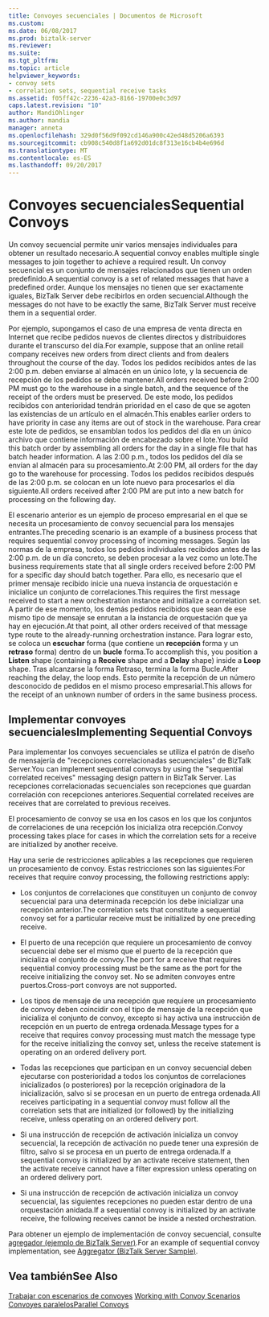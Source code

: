 ```yaml
---
title: Convoyes secuenciales | Documentos de Microsoft
ms.custom: 
ms.date: 06/08/2017
ms.prod: biztalk-server
ms.reviewer: 
ms.suite: 
ms.tgt_pltfrm: 
ms.topic: article
helpviewer_keywords:
- convoy sets
- correlation sets, sequential receive tasks
ms.assetid: f05ff42c-2236-42a3-8166-19700e0c3d97
caps.latest.revision: "10"
author: MandiOhlinger
ms.author: mandia
manager: anneta
ms.openlocfilehash: 329d0f56d9f092cd146a900c42ed48d5206a6393
ms.sourcegitcommit: cb908c540d8f1a692d01dc8f313e16cb4b4e696d
ms.translationtype: MT
ms.contentlocale: es-ES
ms.lasthandoff: 09/20/2017
---
```

# <a name="sequential-convoys"></a><span data-ttu-id="b3d60-102">Convoyes secuenciales</span><span class="sxs-lookup"><span data-stu-id="b3d60-102">Sequential Convoys</span></span>
<span data-ttu-id="b3d60-103">Un convoy secuencial permite unir varios mensajes individuales para obtener un resultado necesario.</span><span class="sxs-lookup"><span data-stu-id="b3d60-103">A sequential convoy enables multiple single messages to join together to achieve a required result.</span></span> <span data-ttu-id="b3d60-104">Un convoy secuencial es un conjunto de mensajes relacionados que tienen un orden predefinido.</span><span class="sxs-lookup"><span data-stu-id="b3d60-104">A sequential convoy is a set of related messages that have a predefined order.</span></span> <span data-ttu-id="b3d60-105">Aunque los mensajes no tienen que ser exactamente iguales, BizTalk Server debe recibirlos en orden secuencial.</span><span class="sxs-lookup"><span data-stu-id="b3d60-105">Although the messages do not have to be exactly the same, BizTalk Server must receive them in a sequential order.</span></span>  
  
 <span data-ttu-id="b3d60-106">Por ejemplo, supongamos el caso de una empresa de venta directa en Internet que recibe pedidos nuevos de clientes directos y distribuidores durante el transcurso del día.</span><span class="sxs-lookup"><span data-stu-id="b3d60-106">For example, suppose that an online retail company receives new orders from direct clients and from dealers throughout the course of the day.</span></span> <span data-ttu-id="b3d60-107">Todos los pedidos recibidos antes de las 2:00 p.m. deben enviarse al almacén en un único lote, y la secuencia de recepción de los pedidos se debe mantener.</span><span class="sxs-lookup"><span data-stu-id="b3d60-107">All orders received before 2:00 PM must go to the warehouse in a single batch, and the sequence of the receipt of the orders must be preserved.</span></span> <span data-ttu-id="b3d60-108">De este modo, los pedidos recibidos con anterioridad tendrán prioridad en el caso de que se agoten las existencias de un artículo en el almacén.</span><span class="sxs-lookup"><span data-stu-id="b3d60-108">This enables earlier orders to have priority in case any items are out of stock in the warehouse.</span></span> <span data-ttu-id="b3d60-109">Para crear este lote de pedidos, se ensamblan todos los pedidos del día en un único archivo que contiene información de encabezado sobre el lote.</span><span class="sxs-lookup"><span data-stu-id="b3d60-109">You build this batch order by assembling all orders for the day in a single file that has batch header information.</span></span> <span data-ttu-id="b3d60-110">A las 2:00 p.m., todos los pedidos del día se envían al almacén para su procesamiento.</span><span class="sxs-lookup"><span data-stu-id="b3d60-110">At 2:00 PM, all orders for the day go to the warehouse for processing.</span></span> <span data-ttu-id="b3d60-111">Todos los pedidos recibidos después de las 2:00 p.m. se colocan en un lote nuevo para procesarlos el día siguiente.</span><span class="sxs-lookup"><span data-stu-id="b3d60-111">All orders received after 2:00 PM are put into a new batch for processing on the following day.</span></span>  
  
 <span data-ttu-id="b3d60-112">El escenario anterior es un ejemplo de proceso empresarial en el que se necesita un procesamiento de convoy secuencial para los mensajes entrantes.</span><span class="sxs-lookup"><span data-stu-id="b3d60-112">The preceding scenario is an example of a business process that requires sequential convoy processing of incoming messages.</span></span> <span data-ttu-id="b3d60-113">Según las normas de la empresa, todos los pedidos individuales recibidos antes de las 2:00 p.m. de un día concreto, se deben procesar a la vez como un lote.</span><span class="sxs-lookup"><span data-stu-id="b3d60-113">The business requirements state that all single orders received before 2:00 PM for a specific day should batch together.</span></span> <span data-ttu-id="b3d60-114">Para ello, es necesario que el primer mensaje recibido inicie una nueva instancia de orquestación e inicialice un conjunto de correlaciones.</span><span class="sxs-lookup"><span data-stu-id="b3d60-114">This requires the first message received to start a new orchestration instance and initialize a correlation set.</span></span> <span data-ttu-id="b3d60-115">A partir de ese momento, los demás pedidos recibidos que sean de ese mismo tipo de mensaje se enrutan a la instancia de orquestación que ya hay en ejecución.</span><span class="sxs-lookup"><span data-stu-id="b3d60-115">At that point, all other orders received of that message type route to the already-running orchestration instance.</span></span> <span data-ttu-id="b3d60-116">Para lograr esto, se coloca un **escuchar** forma (que contiene un **recepción** forma y un **retraso** forma) dentro de un **bucle** forma.</span><span class="sxs-lookup"><span data-stu-id="b3d60-116">To accomplish this, you position a **Listen** shape (containing a **Receive** shape and a **Delay** shape) inside a **Loop** shape.</span></span> <span data-ttu-id="b3d60-117">Tras alcanzarse la forma Retraso, termina la forma Bucle.</span><span class="sxs-lookup"><span data-stu-id="b3d60-117">After reaching the delay, the loop ends.</span></span> <span data-ttu-id="b3d60-118">Esto permite la recepción de un número desconocido de pedidos en el mismo proceso empresarial.</span><span class="sxs-lookup"><span data-stu-id="b3d60-118">This allows for the receipt of an unknown number of orders in the same business process.</span></span>  
  
## <a name="implementing-sequential-convoys"></a><span data-ttu-id="b3d60-119">Implementar convoyes secuenciales</span><span class="sxs-lookup"><span data-stu-id="b3d60-119">Implementing Sequential Convoys</span></span>  
 <span data-ttu-id="b3d60-120">Para implementar los convoyes secuenciales se utiliza el patrón de diseño de mensajería de "recepciones correlacionadas secuenciales" de BizTalk Server.</span><span class="sxs-lookup"><span data-stu-id="b3d60-120">You can implement sequential convoys by using the "sequential correlated receives" messaging design pattern in BizTalk Server.</span></span> <span data-ttu-id="b3d60-121">Las recepciones correlacionadas secuenciales son recepciones que guardan correlación con recepciones anteriores.</span><span class="sxs-lookup"><span data-stu-id="b3d60-121">Sequential correlated receives are receives that are correlated to previous receives.</span></span>  
  
 <span data-ttu-id="b3d60-122">El procesamiento de convoy se usa en los casos en los que los conjuntos de correlaciones de una recepción los inicializa otra recepción.</span><span class="sxs-lookup"><span data-stu-id="b3d60-122">Convoy processing takes place for cases in which the correlation sets for a receive are initialized by another receive.</span></span>  
  
 <span data-ttu-id="b3d60-123">Hay una serie de restricciones aplicables a las recepciones que requieren un procesamiento de convoy. Estas restricciones son las siguientes:</span><span class="sxs-lookup"><span data-stu-id="b3d60-123">For receives that require convoy processing, the following restrictions apply:</span></span>  
  
-   <span data-ttu-id="b3d60-124">Los conjuntos de correlaciones que constituyen un conjunto de convoy secuencial para una determinada recepción los debe inicializar una recepción anterior.</span><span class="sxs-lookup"><span data-stu-id="b3d60-124">The correlation sets that constitute a sequential convoy set for a particular receive must be initialized by one preceding receive.</span></span>  
  
-   <span data-ttu-id="b3d60-125">El puerto de una recepción que requiere un procesamiento de convoy secuencial debe ser el mismo que el puerto de la recepción que inicializa el conjunto de convoy.</span><span class="sxs-lookup"><span data-stu-id="b3d60-125">The port for a receive that requires sequential convoy processing must be the same as the port for the receive initializing the convoy set.</span></span> <span data-ttu-id="b3d60-126">No se admiten convoyes entre puertos.</span><span class="sxs-lookup"><span data-stu-id="b3d60-126">Cross-port convoys are not supported.</span></span>  
  
-   <span data-ttu-id="b3d60-127">Los tipos de mensaje de una recepción que requiere un procesamiento de convoy deben coincidir con el tipo de mensaje de la recepción que inicializa el conjunto de convoy, excepto si hay activa una instrucción de recepción en un puerto de entrega ordenada.</span><span class="sxs-lookup"><span data-stu-id="b3d60-127">Message types for a receive that requires convoy processing must match the message type for the receive initializing the convoy set, unless the receive statement is operating on an ordered delivery port.</span></span>  
  
-   <span data-ttu-id="b3d60-128">Todas las recepciones que participan en un convoy secuencial deben ejecutarse con posterioridad a todos los conjuntos de correlaciones inicializados (o posteriores) por la recepción originadora de la inicialización, salvo si se procesan en un puerto de entrega ordenada.</span><span class="sxs-lookup"><span data-stu-id="b3d60-128">All receives participating in a sequential convoy must follow all the correlation sets that are initialized (or followed) by the initializing receive, unless operating on an ordered delivery port.</span></span>  
  
-   <span data-ttu-id="b3d60-129">Si una instrucción de recepción de activación inicializa un convoy secuencial, la recepción de activación no puede tener una expresión de filtro, salvo si se procesa en un puerto de entrega ordenada.</span><span class="sxs-lookup"><span data-stu-id="b3d60-129">If a sequential convoy is initialized by an activate receive statement, then the activate receive cannot have a filter expression unless operating on an ordered delivery port.</span></span>  
  
-   <span data-ttu-id="b3d60-130">Si una instrucción de recepción de activación inicializa un convoy secuencial, las siguientes recepciones no pueden estar dentro de una orquestación anidada.</span><span class="sxs-lookup"><span data-stu-id="b3d60-130">If a sequential convoy is initialized by an activate receive, the following receives cannot be inside a nested orchestration.</span></span>  
  
 <span data-ttu-id="b3d60-131">Para obtener un ejemplo de implementación de convoy secuencial, consulte [agregador (ejemplo de BizTalk Server)](../core/aggregator-biztalk-server-sample.md).</span><span class="sxs-lookup"><span data-stu-id="b3d60-131">For an example of sequential convoy implementation, see [Aggregator (BizTalk Server Sample)](../core/aggregator-biztalk-server-sample.md).</span></span>  
  
## <a name="see-also"></a><span data-ttu-id="b3d60-132">Vea también</span><span class="sxs-lookup"><span data-stu-id="b3d60-132">See Also</span></span>  
 <span data-ttu-id="b3d60-133">[Trabajar con escenarios de convoyes](../core/working-with-convoy-scenarios.md) </span><span class="sxs-lookup"><span data-stu-id="b3d60-133">[Working with Convoy Scenarios](../core/working-with-convoy-scenarios.md) </span></span>  
 [<span data-ttu-id="b3d60-134">Convoyes paralelos</span><span class="sxs-lookup"><span data-stu-id="b3d60-134">Parallel Convoys</span></span>](../core/parallel-convoys.md)